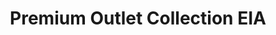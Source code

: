 ---
title: "Premium Outlet Collection EIA"
url: /edmonton-international-airport/premium-outlet-collection-eia/
shop: Einkaufszentrum
---